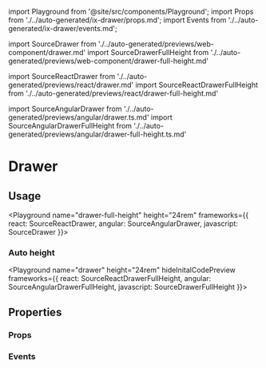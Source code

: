 import Playground from '@site/src/components/Playground';
import Props from './../auto-generated/ix-drawer/props.md';
import Events from './../auto-generated/ix-drawer/events.md';

import SourceDrawer from './../auto-generated/previews/web-component/drawer.md'
import SourceDrawerFullHeight from './../auto-generated/previews/web-component/drawer-full-height.md'

import SourceReactDrawer from './../auto-generated/previews/react/drawer.md'
import SourceReactDrawerFullHeight from './../auto-generated/previews/react/drawer-full-height.md'

import SourceAngularDrawer from './../auto-generated/previews/angular/drawer.ts.md'
import SourceAngularDrawerFullHeight from './../auto-generated/previews/angular/drawer-full-height.ts.md'

# Drawer

## Usage

<Playground
name="drawer-full-height" height="24rem"
frameworks={{
  react: SourceReactDrawer,
  angular: SourceAngularDrawer,
  javascript: SourceDrawer
}}></Playground>

### Auto height

<Playground
name="drawer" height="24rem"
hideInitalCodePreview
frameworks={{
  react: SourceReactDrawerFullHeight,
  angular: SourceAngularDrawerFullHeight,
  javascript: SourceDrawerFullHeight
}}></Playground>

## Properties

### Props

<Props />

### Events

<Events />
